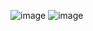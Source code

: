 ![image](https://github.com/user-attachments/assets/7918b49f-edcf-48f1-af53-9264226b12ee)
![image](https://github.com/user-attachments/assets/09b6ff21-26a0-4a36-935b-37bbd9cf1e3e)



